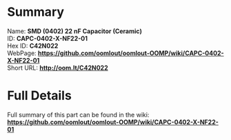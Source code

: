 
Summary
=================
  
Name: __SMD (0402) 22 nF Capacitor (Ceramic)__    
ID: __CAPC-0402-X-NF22-01__   
Hex ID: __C42N022__   
WebPage: __https://github.com/oomlout/oomlout-OOMP/wiki/CAPC-0402-X-NF22-01__   
Short URL: __http://oom.lt/C42N022__   

Full Details
==========================
Full summary of this part can be found in the wiki:   
__https://github.com/oomlout/oomlout-OOMP/wiki/CAPC-0402-X-NF22-01__    

